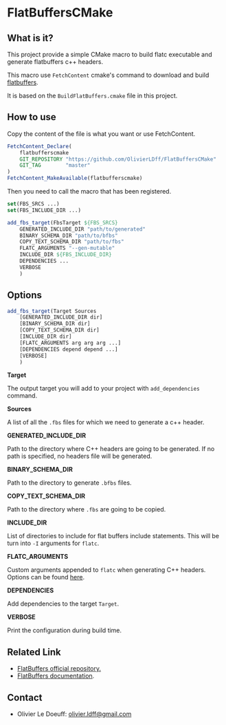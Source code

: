 # FlatBuffersCMake

## What is it?

This project provide a simple CMake macro to build flatc executable and generate flatbuffers c++ headers.

This macro use `FetchContent` cmake's command to download and build [flatbuffers](https://github.com/google/flatbuffers). 

It is based on the `BuildFlatBuffers.cmake` file in this project. 

## How to use

Copy the content of the file is what you want or use FetchContent.

```cmake
FetchContent_Declare(
    flatbufferscmake
    GIT_REPOSITORY "https://github.com/OlivierLDff/FlatBuffersCMake"
    GIT_TAG        "master"
)
FetchContent_MakeAvailable(flatbufferscmake)
```

Then you need to call the macro that has been registered.

```cmake
set(FBS_SRCS ...)
set(FBS_INCLUDE_DIR ...)

add_fbs_target(FbsTarget ${FBS_SRCS}
    GENERATED_INCLUDE_DIR "path/to/generated"
    BINARY_SCHEMA_DIR "path/to/bfbs"
    COPY_TEXT_SCHEMA_DIR "path/to/fbs"
    FLATC_ARGUMENTS "--gen-mutable"
    INCLUDE_DIR ${FBS_INCLUDE_DIR}
    DEPENDENCIES ...
    VERBOSE
    )
```

## Options

```cmake
add_fbs_target(Target Sources
    [GENERATED_INCLUDE_DIR dir]
    [BINARY_SCHEMA_DIR dir]
    [COPY_TEXT_SCHEMA_DIR dir]
    [INCLUDE_DIR dir]
    [FLATC_ARGUMENTS arg arg arg ...]
    [DEPENDENCIES depend depend ...]
    [VERBOSE]
    )
```

**Target**

The output target you will add to your project with `add_dependencies` command.

**Sources**

A list of all the `.fbs` files for which we need to generate a c++ header.

**GENERATED_INCLUDE_DIR**

Path to the directory where C++ headers are going to be generated. If no path is specified, no headers file will be generated.

**BINARY_SCHEMA_DIR**

Path to the directory to generate `.bfbs` files.

**COPY_TEXT_SCHEMA_DIR**

Path to the directory where `.fbs` are going to be copied.

**INCLUDE_DIR**

List of directories to include for flat buffers include statements. This will be turn into `-I` arguments for `flatc`.

**FLATC_ARGUMENTS**

Custom arguments appended to `flatc` when generating C++ headers. Options can be found [here](https://google.github.io/flatbuffers/flatbuffers_guide_using_schema_compiler.html).

**DEPENDENCIES**

Add dependencies to the target `Target`.

**VERBOSE**

Print the configuration during build time.

## Related Link

* [FlatBuffers official repository.](https://github.com/google/flatbuffers)
* [FlatBuffers documentation](https://google.github.io/flatbuffers/).

## Contact

- Olivier Le Doeuff: [olivier.ldff@gmail.com](mailto:olivier.ldff@gmail.com)